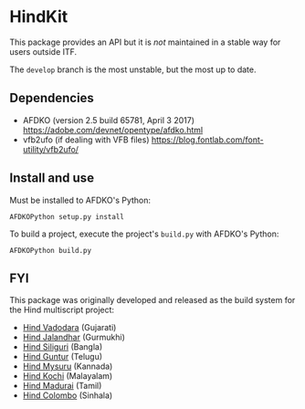 # HindKit

This package provides an API but it is _not_ maintained in a stable way for users outside ITF.

The `develop` branch is the most unstable, but the most up to date.

## Dependencies

- AFDKO (version 2.5 build 65781, April 3 2017) https://adobe.com/devnet/opentype/afdko.html
- vfb2ufo (if dealing with VFB files) https://blog.fontlab.com/font-utility/vfb2ufo/

## Install and use

Must be installed to AFDKO's Python:

`AFDKOPython setup.py install`

To build a project, execute the project's `build.py` with AFDKO's Python:

`AFDKOPython build.py`

## FYI

This package was originally developed and released as the build system for the Hind multiscript project:

- [Hind Vadodara](https://github.com/itfoundry/hind-vadodara) (Gujarati)
- [Hind Jalandhar](https://github.com/itfoundry/hind-jalandhar) (Gurmukhi)
- [Hind Siliguri](https://github.com/itfoundry/hind-siliguri) (Bangla)
- [Hind Guntur](https://github.com/itfoundry/hind-guntur) (Telugu)
- [Hind Mysuru](https://github.com/itfoundry/hind-mysuru) (Kannada)
- [Hind Kochi](https://github.com/itfoundry/hind-kochi) (Malayalam)
- [Hind Madurai](https://github.com/itfoundry/hind-madurai) (Tamil)
- [Hind Colombo](https://github.com/itfoundry/hind-colombo) (Sinhala)
